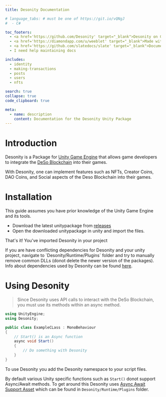 ```yaml
---
title: Desonity Documentation

# language_tabs: # must be one of https://git.io/vQNgJ
#  - C#

toc_footers:
  - <a href='https://github.com/Desonity' target="_blank">Desonity on GitHub</a>
  - <a href='https://diamondapp.com/u/weeblet' target="_blank">Made with ♥️ by weeblet</a>
  - <a href='https://github.com/slatedocs/slate' target="_blank">Documentation Powered by Slate</a>
  - I need help maintaining docs

includes:
  - identity
  - making-transactions
  - posts
  - users
  - nfts

search: true
collapse: true
code_clipboard: true

meta:
  - name: description
    content: Documentation for the Desonity Unity Package
---
```


# Introduction

Desonity is a Package for [Unity Game Engine](https://en.wikipedia.org/wiki/Unity_(game_engine)) that allows game developers to integrate the [DeSo Blockchain](https://www.deso.org/) into their games.
  
With Desonity, one can implement features such as NFTs, Creator Coins, DAO Coins, and Social aspects of the Deso Blockchain into their games.

# Installation

<aside class="notice">
This guide assumes you have prior knowledge of the Unity Game Engine and its tools.
</aside>

- Download the latest unitypackage from [releases](https://github.com/Desonity/Desonity/releases)
- Open the downloaded unitypackage in unity and import the files.

That's it! You've imported Desonity in your project

<aside class="notice">
If you are have conflicting dependencies for Desonity and your unity project, navigate to `Desonity/Runtime/Plugins` folder and try to manually remove common DLLs (donot delete the newer version of the packages).<br>Info about dependencies used by Desonity can be found <a href="#">here</a>.
</aside>

# Using Desonity

> Since Desonity uses API calls to interact with the DeSo Blockchain, you must use its methods within an async method.

```cs
using UnityEngine;
using Desonity;

public class ExampleCLass : MonoBehaviour
{
    // Start() is an Async function
    async void Start()
    {
        // Do something with Desonity
    }
}
```

To use Desonity you add the Desonity namespace to your script files.

By default various Unity specific functions such as `Start()` donot support Async/Await methods. To get around this Desonity uses [Async Await Support Asset](https://assetstore.unity.com/packages/tools/integration/async-await-support-101056) which can be found in `Desonity/Runtime/Plugins` folder.
